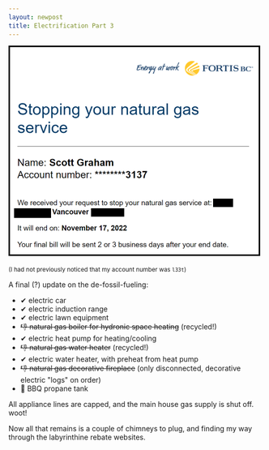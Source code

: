 ```yaml
---
layout: newpost
title: Electrification Part 3
---
```


![Stopping Natural Gas Service](/images/stopping-natural-gas-service.png)

<small>(I had not previously noticed that my account number was `l33t`)</small>

A final (?) update on the de-fossil-fueling:

- &#10004; electric car
- &#10004; electric induction range
- &#10004; electric lawn equipment
- ~~&#128078; natural gas boiler for hydronic space heating~~ (recycled!)
- &#10004; electric heat pump for heating/cooling
- ~~&#128078; natural gas water heater~~ (recycled!)
- &#10004; electric water heater, with preheat from heat pump
- ~~&#128078; natural gas decorative fireplace~~ (only disconnected, decorative electric "logs" on order)
- &#129335; BBQ propane tank

All appliance lines are capped, and the main house gas supply is shut
off. woot!

Now all that remains is a couple of chimneys to plug, and finding my way
through the labyrinthine rebate websites.
